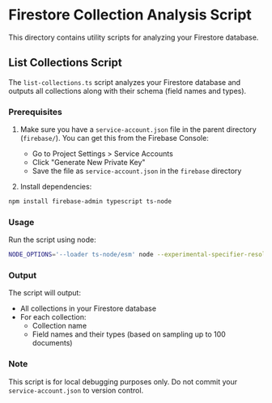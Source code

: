 # Firestore Collection Analysis Script

This directory contains utility scripts for analyzing your Firestore database.

## List Collections Script

The `list-collections.ts` script analyzes your Firestore database and outputs all collections along with their schema (field names and types).

### Prerequisites

1. Make sure you have a `service-account.json` file in the parent directory (`firebase/`). You can get this from the Firebase Console:
   - Go to Project Settings > Service Accounts
   - Click "Generate New Private Key"
   - Save the file as `service-account.json` in the `firebase` directory

2. Install dependencies:
```bash
npm install firebase-admin typescript ts-node
```

### Usage

Run the script using node:
```bash
NODE_OPTIONS='--loader ts-node/esm' node --experimental-specifier-resolution=node list-collections.ts
```

### Output

The script will output:
- All collections in your Firestore database
- For each collection:
  - Collection name
  - Field names and their types (based on sampling up to 100 documents)

### Note

This script is for local debugging purposes only. Do not commit your `service-account.json` to version control. 
